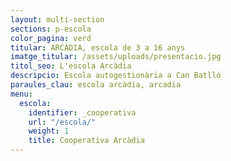 ```yaml
---
layout: multi-section
sections: p-escola
color_pagina: verd
titular: ARCÀDIA, escola de 3 a 16 anys
imatge_titular: /assets/uploads/presentacio.jpg
titol_seo: L'escola Arcàdia
descripcio: Escola autogestionària a Can Batlló
paraules_clau: escola arcàdia, arcadia
menu:
  escola:
    identifier: _cooperativa
    url: "/escola/"
    weight: 1
    title: Cooperativa Arcàdia
---
```

